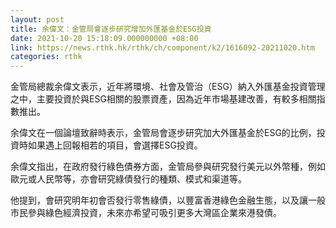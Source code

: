 ```yaml
---
layout: post
title: 余偉文：金管局會逐步研究增加外匯基金於ESG投資
date: 2021-10-20 15:18:09.000000000 +08:00
link: https://news.rthk.hk/rthk/ch/component/k2/1616092-20211020.htm
categories: rthk
---
```


金管局總裁余偉文表示，近年將環境、社會及管治（ESG）納入外匯基金投資管理之中，主要投資於與ESG相關的股票資產，因為近年市場基建改善，有較多相關指數推出。

余偉文在一個論壇致辭時表示，金管局會逐步研究加大外匯基金於ESG的比例，投資時如果遇上回報相若的項目，會選擇ESG投資。

余偉文指出，在政府發行綠色債券方面，金管局參與研究發行美元以外幣種，例如歐元或人民幣等，亦會研究綠債發行的種類、模式和渠道等。

他提到，會研究明年初會否發行零售綠債，以豐富香港綠色金融生態，以及讓一般市民參與綠色經濟投資，未來亦希望可吸引更多大灣區企業來港發債。
